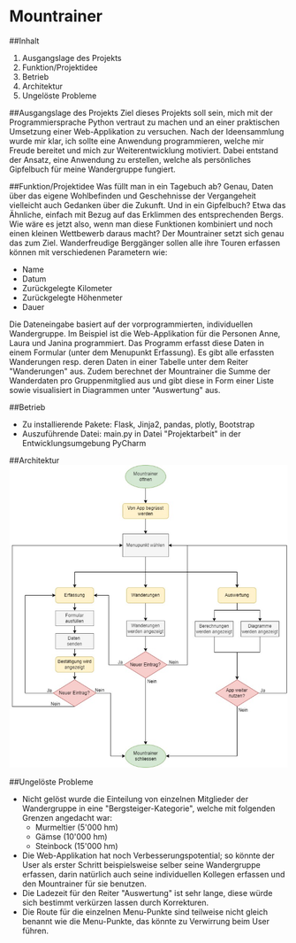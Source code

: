 # Mountrainer

##Inhalt
1. Ausgangslage des Projekts
2. Funktion/Projektidee
3. Betrieb
4. Architektur
6. Ungelöste Probleme

##Ausgangslage des Projekts
Ziel dieses Projekts soll sein, mich mit der Programmiersprache Python vertraut zu machen und an einer praktischen 
Umsetzung einer Web-Applikation zu versuchen. Nach der Ideensammlung wurde mir klar, ich sollte eine Anwendung 
programmieren, welche mir Freude bereitet und mich zur Weiterentwicklung motiviert. Dabei entstand der Ansatz, eine
Anwendung zu erstellen, welche als persönliches Gipfelbuch für meine Wandergruppe fungiert. 

##Funktion/Projektidee
Was füllt man in ein Tagebuch ab? Genau, Daten über das eigene Wohlbefinden und Geschehnisse der Vergangeheit vielleicht 
auch Gedanken über die Zukunft. Und in ein Gipfelbuch? Etwa das Ähnliche, einfach mit Bezug auf das Erklimmen des 
entsprechenden Bergs. Wie wäre es jetzt also, wenn man diese Funktionen kombiniert und noch einen kleinen Wettbewerb 
daraus macht? Der Mountrainer setzt sich genau das zum Ziel. Wanderfreudige Berggänger sollen alle ihre Touren erfassen 
können mit verschiedenen Parametern wie:

- Name
- Datum
- Zurückgelegte Kilometer
- Zurückgelegte Höhenmeter
- Dauer

Die Dateneingabe basiert auf der vorprogrammierten, individuellen Wandergruppe. Im Beispiel ist die Web-Applikation 
für die Personen Anne, Laura und Janina programmiert.
Das Programm erfasst diese Daten in einem Formular (unter dem Menupunkt Erfassung). Es gibt alle erfassten Wanderungen 
resp. deren Daten in einer Tabelle unter dem Reiter "Wanderungen" aus. Zudem berechnet der Mountrainer die Summe der
Wanderdaten pro Gruppenmitglied aus und gibt diese in Form einer Liste sowie visualisiert in Diagrammen 
unter "Auswertung" aus.

##Betrieb
 - Zu installierende Pakete: Flask, Jinja2, pandas, plotly, Bootstrap
 - Auszuführende Datei: main.py in Datei "Projektarbeit" in der Entwicklungsumgebung PyCharm
 
##Architektur
![](static/Flowchart/Flowchart_Mountrainer.jpg)

##Ungelöste Probleme
- Nicht gelöst wurde die Einteilung von einzelnen Mitglieder der Wandergruppe in eine "Bergsteiger-Kategorie", welche
mit folgenden Grenzen angedacht war:
  - Murmeltier (5'000 hm)
  - Gämse (10'000 hm)
  - Steinbock (15'000 hm)
- Die Web-Applikation hat noch Verbesserungspotential; so könnte der User als erster Schritt beispielsweise selber 
seine Wandergruppe erfassen, darin natürlich auch seine individuellen Kollegen erfassen und den Mountrainer für 
sie benutzen. 
- Die Ladezeit für den Reiter "Auswertung" ist sehr lange, diese würde sich bestimmt verkürzen lassen durch Korrekturen.
- Die Route für die einzelnen Menu-Punkte sind teilweise nicht gleich benannt wie die Menu-Punkte, das könnte zu 
Verwirrung beim User führen. 
